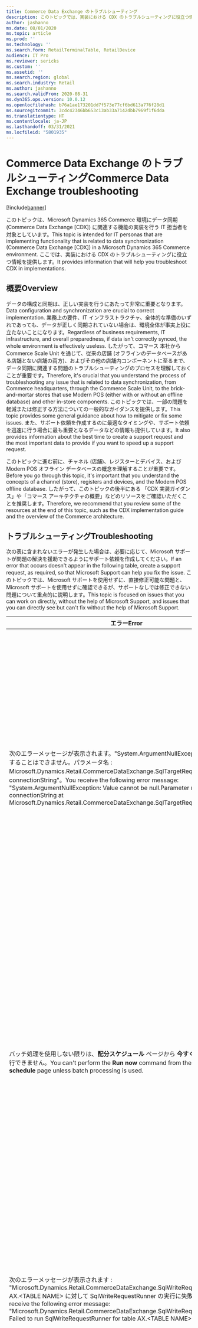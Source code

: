 ```yaml
---
title: Commerce Data Exchange のトラブルシューティング
description: このトピックでは、実装における CDX のトラブルシューティングに役立つ情報を提供します。
author: jashanno
ms.date: 08/01/2020
ms.topic: article
ms.prod: ''
ms.technology: ''
ms.search.form: RetailTerminalTable, RetailDevice
audience: IT Pro
ms.reviewer: sericks
ms.custom: ''
ms.assetid: ''
ms.search.region: global
ms.search.industry: Retail
ms.author: jashanno
ms.search.validFrom: 2020-08-31
ms.dyn365.ops.version: 10.0.12
ms.openlocfilehash: b76a1ae173201dd7f573e77cf6bd613a776f28d1
ms.sourcegitcommit: 3cdc42346bb653c13ab33a7142dbb7969f1f6dda
ms.translationtype: HT
ms.contentlocale: ja-JP
ms.lasthandoff: 03/31/2021
ms.locfileid: "5801935"
---
```

# <a name="commerce-data-exchange-troubleshooting"></a><span data-ttu-id="020c7-103">Commerce Data Exchange のトラブルシューティング</span><span class="sxs-lookup"><span data-stu-id="020c7-103">Commerce Data Exchange troubleshooting</span></span>

[!include[banner](../includes/banner.md)]

<span data-ttu-id="020c7-104">このトピックは、Microsoft Dynamics 365 Commerce 環境にデータ同期 (Commerce Data Exchange \[CDX\]) に関連する機能の実装を行う IT 担当者を対象としています。</span><span class="sxs-lookup"><span data-stu-id="020c7-104">This topic is intended for IT personas that are implementing functionality that is related to data synchronization (Commerce Data Exchange \[CDX\]) in a Microsoft Dynamics 365 Commerce environment.</span></span> <span data-ttu-id="020c7-105">ここでは、実装における CDX のトラブルシューティングに役立つ情報を提供します。</span><span class="sxs-lookup"><span data-stu-id="020c7-105">It provides information that will help you troubleshoot CDX in implementations.</span></span>

## <a name="overview"></a><span data-ttu-id="020c7-106">概要</span><span class="sxs-lookup"><span data-stu-id="020c7-106">Overview</span></span>

<span data-ttu-id="020c7-107">データの構成と同期は、正しい実装を行うにあたって非常に重要となります。</span><span class="sxs-lookup"><span data-stu-id="020c7-107">Data configuration and synchronization are crucial to correct implementation.</span></span> <span data-ttu-id="020c7-108">業務上の要件、IT インフラストラクチャ、全体的な準備のいずれであっても、データが正しく同期されていない場合は、環境全体が事実上役に立たないことになります。</span><span class="sxs-lookup"><span data-stu-id="020c7-108">Regardless of business requirements, IT infrastructure, and overall preparedness, if data isn't correctly synced, the whole environment is effectively useless.</span></span> <span data-ttu-id="020c7-109">したがって、コマース 本社から Commerce Scale Unit を通じて、従来の店舗 (オフラインのデータベースがある店舗とない店舗の両方)、およびその他の店舗内コンポーネントに至るまで、データ同期に関連する問題のトラブルシューティングのプロセスを理解しておくことが重要です。</span><span class="sxs-lookup"><span data-stu-id="020c7-109">Therefore, it's crucial that you understand the process of troubleshooting any issue that is related to data synchronization, from Commerce headquarters, through the Commerce Scale Unit, to the brick-and-mortar stores that use Modern POS (either with or without an offline database) and other in-store components.</span></span> <span data-ttu-id="020c7-110">このトピックでは、一部の問題を軽減または修正する方法についての一般的なガイダンスを提供します。</span><span class="sxs-lookup"><span data-stu-id="020c7-110">This topic provides some general guidance about how to mitigate or fix some issues.</span></span> <span data-ttu-id="020c7-111">また、サポート依頼を作成するのに最適なタイミングや、サポート依頼を迅速に行う場合に最も重要となるデータなどの情報も提供しています。</span><span class="sxs-lookup"><span data-stu-id="020c7-111">It also provides information about the best time to create a support request and the most important data to provide if you want to speed up a support request.</span></span>

<span data-ttu-id="020c7-112">このトピックに進む前に、チャネル (店舗)、レジスターとデバイス、および Modern POS オフライン データベースの概念を理解することが重要です。</span><span class="sxs-lookup"><span data-stu-id="020c7-112">Before you go through this topic, it's important that you understand the concepts of a channel (store), registers and devices, and the Modern POS offline database.</span></span> <span data-ttu-id="020c7-113">したがって、このトピックの後半にある 「CDX 実装ガイダンス」や「コマース アーキテクチャの概要」などのリソースをご確認いただくことを推奨します。</span><span class="sxs-lookup"><span data-stu-id="020c7-113">Therefore, we recommend that you review some of the resources at the end of this topic, such as the CDX implementation guide and the overview of the Commerce architecture.</span></span>

## <a name="troubleshooting"></a><span data-ttu-id="020c7-114">トラブルシューティング</span><span class="sxs-lookup"><span data-stu-id="020c7-114">Troubleshooting</span></span>

<span data-ttu-id="020c7-115">次の表に含まれないエラーが発生した場合は、必要に応じて、Microsoft サポートが問題の解決を援助できるようにサポート依頼を作成してください。</span><span class="sxs-lookup"><span data-stu-id="020c7-115">If an error that occurs doesn't appear in the following table, create a support request, as required, so that Microsoft Support can help you fix the issue.</span></span> <span data-ttu-id="020c7-116">このトピックでは、Microsoft サポートを使用せずに、直接修正可能な問題と、Microsoft サポートを使用せずに確認できるが、サポートなしでは修正できない問題について重点的に説明します。</span><span class="sxs-lookup"><span data-stu-id="020c7-116">This topic is focused on issues that you can work on directly, without the help of Microsoft Support, and issues that you can directly see but can't fix without the help of Microsoft Support.</span></span>


| <span data-ttu-id="020c7-117">エラー</span><span class="sxs-lookup"><span data-stu-id="020c7-117">Error</span></span> | <span data-ttu-id="020c7-118">説明</span><span class="sxs-lookup"><span data-stu-id="020c7-118">Description</span></span> |
|-------|-------------|
| <span data-ttu-id="020c7-119">次のエラーメッセージが表示されます。"System.ArgumentNullException: 値を null にすることはできません。パラメータ名 : Microsoft.Dynamics.Retail.CommerceDataExchange.SqlTargetRequestHandler の connectionString"。</span><span class="sxs-lookup"><span data-stu-id="020c7-119">You receive the following error message: "System.ArgumentNullException: Value cannot be null.Parameter name: connectionString at Microsoft.Dynamics.Retail.CommerceDataExchange.SqlTargetRequestHandler."</span></span> | <span data-ttu-id="020c7-120">バッチジョブの状態に起因するエラーが発生しました。</span><span class="sxs-lookup"><span data-stu-id="020c7-120">An error has occurred because of batch job statuses.</span></span> <span data-ttu-id="020c7-121">(**ダウンロード セッション** のページでは、失敗したダウンロード ジョブのエラーを確認することができます。) **システム管理 \> 問い合わせ \> バッチジョブ** に移動し、ダウンロード ジョブが適用されるはずである Commerce Scale Unit に関連付けられているデータ書き込みバッチを探し、バッチジョブの状態を **保留** に変更します。</span><span class="sxs-lookup"><span data-stu-id="020c7-121">(You can see the error in a failed download job on the **Download sessions** page.) Go to **System administration \> Inquiries \> Batch jobs**, find the data writing batch that is associated with the Commerce Scale Unit that the download job was supposed to be applied to, and change the batch job's status to **Withhold**.</span></span> <span data-ttu-id="020c7-122">バージョン 10.0.12 よりも前の環境では、**レガシー** という名前のチャンネル データベース グループを作成し、**既定** のチャンネルデータベースをこの新しいグループに関連付け、続いてすべての配分スケジュールから新しいデータベース グループを除外することをお勧めします。</span><span class="sxs-lookup"><span data-stu-id="020c7-122">In environments that are earlier than version 10.0.12, we recommend that you also create a channel database group that is named **Legacy**, associate the **Default** channel database with this new group, and then exclude the new database group from all distribution schedules.</span></span> <span data-ttu-id="020c7-123">CDX ジョブが、**レガシー** グループの **既定** のチャンネル データベースに対して生成されないようにする必要があります。</span><span class="sxs-lookup"><span data-stu-id="020c7-123">CDX jobs should no longer be generated for the **Default** channel database in the **Legacy** group.</span></span> |
| <span data-ttu-id="020c7-124">バッチ処理を使用しない限りは、**配分スケジュール** ページから **今すぐ実行** コマンドを実行できません。</span><span class="sxs-lookup"><span data-stu-id="020c7-124">You can't perform the **Run now** command from the **Distribution schedule** page unless batch processing is used.</span></span> | <span data-ttu-id="020c7-125">この変更は、環境が最も頻繁に使用されている時間帯にジョブが実行された場合に発生するパフォーマンス上の問題に対処する目的で、バージョン10.0.11 で意図的に実装されています。</span><span class="sxs-lookup"><span data-stu-id="020c7-125">This change was intentionally made in version 10.0.11 because of performance issues that occurred if jobs were run during times when environments were most heavily used.</span></span> <span data-ttu-id="020c7-126">この機能拡張の一環として行われた別の変更では、コマース本部の **チャネル データベース** ページから **完全データ同期** コマンド (フル ジョブ同期) が実行されると、繰り返し使用ができなくなっています。</span><span class="sxs-lookup"><span data-stu-id="020c7-126">In another change that was made as part of this feature enhancement, recurrence can't be used when the **Full data sync** command (full job synchronization) is run from the **Channel database** page in Commerce headquarters.</span></span> <span data-ttu-id="020c7-127">実行できるのは 1 回のみです。</span><span class="sxs-lookup"><span data-stu-id="020c7-127">Only a single occurrence can be run.</span></span> <span data-ttu-id="020c7-128">この動作は変更しないことをお勧めします。</span><span class="sxs-lookup"><span data-stu-id="020c7-128">We don't recommend that you change this behavior.</span></span> <span data-ttu-id="020c7-129">ただし、開発環境を使用している場合は、**コマース共有パラメーター \> 構成パラメーター** に移動して、値が **1** となっている **CDX\_DISABLE\_FORCESCHEDULEINBATCH** に新しい名前を設定します。</span><span class="sxs-lookup"><span data-stu-id="020c7-129">However, if you're in a development environment, you can change it by going to **Commerce shared parameters \> Configuration parameters** and setting a new name, **CDX\_DISABLE\_FORCESCHEDULEINBATCH**, that has a value of **1**.</span></span> |
| <span data-ttu-id="020c7-130">次のエラーメッセージが表示されます : "Microsoft.Dynamics.Retail.CommerceDataExchange.SqlWriteRequestRunException: AX.\<TABLE NAME\> に対して SqlWriteRequestRunner の実行に失敗しました。"</span><span class="sxs-lookup"><span data-stu-id="020c7-130">You receive the following error message: "Microsoft.Dynamics.Retail.CommerceDataExchange.SqlWriteRequestRunException: Failed to run SqlWriteRequestRunner for table AX.\<TABLE NAME\>."</span></span> | <span data-ttu-id="020c7-131">1つ以上の **DBO** テーブルの長さが拡張されたため、データの切り捨てが必要となり、エラーが発生しました。</span><span class="sxs-lookup"><span data-stu-id="020c7-131">An error has occurred because the length of one or more **DBO** tables has been extended, so that truncation of data was required.</span></span> <span data-ttu-id="020c7-132">そのため、切り捨てエラーが発生しました。</span><span class="sxs-lookup"><span data-stu-id="020c7-132">Therefore, a truncation failure has occurred.</span></span> <span data-ttu-id="020c7-133">サポート要求を生成します。</span><span class="sxs-lookup"><span data-stu-id="020c7-133">Generate a support request.</span></span> <span data-ttu-id="020c7-134">ベスト プラクティスについては、[拡張を介してカスタム Commerce Data Exchange 同期を有効する](cdx-extensibility.md)を参照してください 。</span><span class="sxs-lookup"><span data-stu-id="020c7-134">For best practices, see [Enable custom Commerce Data Exchange synchronization via extension](cdx-extensibility.md).</span></span> <span data-ttu-id="020c7-135">これらのベストプラクティスには、編集中のテーブル フィールド上の拡張データ型 (EDT) の拡張機能を削除し、CDX 拡張テーブルを使用して必要な long (完全) 値を格納することが含まれます。</span><span class="sxs-lookup"><span data-stu-id="020c7-135">These best practices include removing the extended data type (EDT) extension on the table field that is being edited and using the CDX extension table to store the long (full) value that is required.</span></span> |
| <span data-ttu-id="020c7-136">ダウンロード セッションが失敗しています。</span><span class="sxs-lookup"><span data-stu-id="020c7-136">The download session is failing.</span></span> <span data-ttu-id="020c7-137">エラーメッセージ : 「... 試行回数が多すぎます」</span><span class="sxs-lookup"><span data-stu-id="020c7-137">The error message states, "...tried too many times."</span></span> | <span data-ttu-id="020c7-138">**小売とコマース \> バックオフィスの設定 \> パラメーター \> コマース スケジューラー パラメーター** に移動し、**試行回数** フィールドを **3** に設定します。</span><span class="sxs-lookup"><span data-stu-id="020c7-138">Go to **Retail and Commerce \> Headquarters setup \> Parameters \> Commerce scheduler parameters**, and set the **Try count** field to **3**.</span></span> <span data-ttu-id="020c7-139">このフィールドの値が大きすぎる場合は、利用率の高い時間帯にダウンロード セッションが失敗する可能性があります。</span><span class="sxs-lookup"><span data-stu-id="020c7-139">If the value of this field is too high, download sessions might fail during high-usage times.</span></span> <span data-ttu-id="020c7-140">この手順を完了すると、ジョブのステータスが  **キャンセル済** に設定され、再試行を停止します。</span><span class="sxs-lookup"><span data-stu-id="020c7-140">After you complete this step, the job will set its status to **Canceled** and stop retrying itself.</span></span> <span data-ttu-id="020c7-141">[Commerce Data Exchange のベストプラクティス](CDX-Best-Practices.md) を参照してください。</span><span class="sxs-lookup"><span data-stu-id="020c7-141">We recommend that you to read [Commerce Data Exchange best practices](CDX-Best-Practices.md).</span></span> |
| <span data-ttu-id="020c7-142">実行中の CDX ジョブはキャンセルできません。</span><span class="sxs-lookup"><span data-stu-id="020c7-142">You can't cancel a running CDX job.</span></span> | <span data-ttu-id="020c7-143">この問題が実稼動環境で発生した場合は、Microsoft Dynamics Lifecycle Services (LCS) にログインし、即時サポートの要求を作成してください。</span><span class="sxs-lookup"><span data-stu-id="020c7-143">If this issue occurs in a production environment, sign in to Microsoft Dynamics Lifecycle Services (LCS), and create a request for immediate support.</span></span> <span data-ttu-id="020c7-144">実稼働環境以外の環境で問題が発生した場合は、サポート要求を作成します。</span><span class="sxs-lookup"><span data-stu-id="020c7-144">If the issue occurs in a non-production environment, create a support request.</span></span> |
| <span data-ttu-id="020c7-145">LCS を使用すると、環境間でコマース本部のデータベースをコピーできますが、ターゲット環境でも、Commerce Scale Unit (クラウド) が使用されます (これまでは Retail Cloud Scale Unit と呼ばれていました) 。</span><span class="sxs-lookup"><span data-stu-id="020c7-145">You use LCS to copy a Commerce headquarters database between environments, but the target environment also uses Commerce Scale Unit (Cloud) (previously known as Retail Cloud Scale Unit).</span></span> | <span data-ttu-id="020c7-146">サポート要求を作成し、Commerce Scale Unit (クラウド) を削除して再プロビジョニングをするのか、現状のまま維持するのかを指定します。</span><span class="sxs-lookup"><span data-stu-id="020c7-146">Create a support request, and specify whether it's acceptable to delete and reprovision the Commerce Scale Unit (Cloud), or whether the Commerce Scale Unit must be maintained as it currently exists.</span></span> <span data-ttu-id="020c7-147">どちらの場合も、ダウンタイムが必要となります。</span><span class="sxs-lookup"><span data-stu-id="020c7-147">In both cases, downtime will be required.</span></span> |
| <span data-ttu-id="020c7-148">CDX または環境に関する問題は、機能プロファイルの **トランザクションが存在する日数** フィールドの値を変更した後に発生します。</span><span class="sxs-lookup"><span data-stu-id="020c7-148">CDX or environment issues occur after you change the value of the **Days transactions exist** field in the functionality profile.</span></span> | <span data-ttu-id="020c7-149">**トランザクションの存在日数** の値を大きく減らされた場合は、削除処理の間に1つ以上のテーブルがロックされる可能性があります。</span><span class="sxs-lookup"><span data-stu-id="020c7-149">If the **Days transactions exist** value is reduced by a large amount, one or more tables might become locked while purging occurs.</span></span> <span data-ttu-id="020c7-150">この値を大量に削減する前に、サポート要求を生成することをお勧めします。</span><span class="sxs-lookup"><span data-stu-id="020c7-150">Before you reduce the value by a large amount, we recommend that you generate a support request.</span></span> <span data-ttu-id="020c7-151">Microsoft サポートは、値を変更する前にデータを削除することができます。</span><span class="sxs-lookup"><span data-stu-id="020c7-151">Microsoft Support can remove the data before the value is changed.</span></span> <span data-ttu-id="020c7-152">これにより、変更によってデータベースに与えられる影響が最小限に抑えられます。</span><span class="sxs-lookup"><span data-stu-id="020c7-152">In this way, the database impact of the change will be minimized.</span></span> |
| <span data-ttu-id="020c7-153">複数の POS ターミナルを追加すると、ダウンロード セッションに非常に長い時間がかかるか、またはコマース本部全体で大きな処理遅延が発生します。</span><span class="sxs-lookup"><span data-stu-id="020c7-153">After you add multiple POS terminals, download sessions take a very long time, or there is overall Commerce headquarters slowness.</span></span> | <span data-ttu-id="020c7-154">最新の POS オフライン データベースを作成し、関連するチャネル データベース グループに追加すると、データベースの完全な同期が行われた後の既存のダウンロード セッションをすべて継承します。</span><span class="sxs-lookup"><span data-stu-id="020c7-154">When you create a new Modern POS offline database and add it to the relevant channel database group, it inherits all existing download sessions since the last full database synchronization occurred.</span></span> <span data-ttu-id="020c7-155">可用性が高いタイミングであっても、発生する恐れある例外的なデータ生成が大きすぎる場合は、パフォーマンスに影響を与えることがあります。</span><span class="sxs-lookup"><span data-stu-id="020c7-155">Even at the best of times, the exceptional data generation that might occur can be too large and therefore affect performance.</span></span> <span data-ttu-id="020c7-156">稼働率の高い (最も忙しい時間) 時間帯の場合、環境のパフォーマンスが著しく損なわれる恐れがあります。</span><span class="sxs-lookup"><span data-stu-id="020c7-156">At the worst (that is, busiest) of times, it can severely impair the environment's performance.</span></span> <span data-ttu-id="020c7-157">新たに生成された端末に割り当てる "ダミー" のデータベース グループ (どの配分スケジュール ジョブにも関連付けられていないグループ)、または **オフライン同期の一時停止** オプションが **はい** に設定されている特別なオフライン プロファイルのいずれかを持つことを強くお勧めします。</span><span class="sxs-lookup"><span data-stu-id="020c7-157">We highly recommend that you have either a "dummy" channel database group (that is, a group that isn't associated with any distribution schedule job) that you assign to the newly generated terminals or a special offline profile where the **Pause offline synchronization** option is set to **Yes**.</span></span> <span data-ttu-id="020c7-158">このようにして、データ生成は、必要なときにシステムが最も可用性が高い時に行うことができます。</span><span class="sxs-lookup"><span data-stu-id="020c7-158">In this way, data generation can occur when it's required and when the system is most available to do it.</span></span> <span data-ttu-id="020c7-159">(ただし、システムによっては、必要に応じて何度か一時停止する場合があります。)この方法では遅すぎる場合は、サポート要求を作成してください。</span><span class="sxs-lookup"><span data-stu-id="020c7-159">(However, the system might pause multiple times as required.) If it's too late to use this approach, create a support request.</span></span> |
| <span data-ttu-id="020c7-160">影響を受ける行数が少ない場合であっても、一般的に増分 (デルタ) 同期には非常に長い時間がかかります。</span><span class="sxs-lookup"><span data-stu-id="020c7-160">Normal, incremental (delta) synchronization takes much too long, even though the number of affected rows is small.</span></span> | <span data-ttu-id="020c7-161">新しいチャネル (店舗) が作成された際には、すべてのデータを新しい店舗用に再作成する必要があるため、この問題が発生する可能性があります。</span><span class="sxs-lookup"><span data-stu-id="020c7-161">This issue can occur when a new channel (store) is created, because all the data must be re-created for the new store.</span></span> <span data-ttu-id="020c7-162">"ダミー" チャネルデータベース グループに関連付けられている "ダミー" チャンネルデータベースを用意し、新たに生成されたチャンネル (店舗) に割り当てることを強くお勧めします。</span><span class="sxs-lookup"><span data-stu-id="020c7-162">We highly recommend that you have a "dummy" channel database that is associated with a "dummy" channel database group, and assign it to the newly generated channel (store).</span></span> <span data-ttu-id="020c7-163">このようにして、データ生成は、必要なときにシステムが最も可用性が高い時に行うことができます。</span><span class="sxs-lookup"><span data-stu-id="020c7-163">In this way, data generation can occur when it's required and when the system is most available to do it.</span></span> <span data-ttu-id="020c7-164">この方法では遅すぎる場合は、サポート要求を作成してください。</span><span class="sxs-lookup"><span data-stu-id="020c7-164">If it's too late to use this approach, create a support request.</span></span> |
| <span data-ttu-id="020c7-165">P-ジョブがアップロード セッションの作成に失敗し、次のエラーメッセージが表示されます : "System.Data.SqlClient.SqlException (0x80131904): 主キー制約違反 'PK\_UPLOADSESSION'。</span><span class="sxs-lookup"><span data-stu-id="020c7-165">The P-job fails to create an upload session, and you receive the following error message: "System.Data.SqlClient.SqlException (0x80131904): Violation of PRIMARY KEY constraint 'PK\_UPLOADSESSION'.</span></span> <span data-ttu-id="020c7-166">重複するキーをオブジェクト 'crt.UPLOADSESSION' に挿入することはできません。"</span><span class="sxs-lookup"><span data-stu-id="020c7-166">Cannot insert duplicate key in object 'crt.UPLOADSESSION'."</span></span> | <span data-ttu-id="020c7-167">この問題が実稼動環境で発生した場合は、 Lifecycle Services (LCS) にログインし、即時サポートの要求を作成してください。</span><span class="sxs-lookup"><span data-stu-id="020c7-167">If this issue occurs in a production environment, sign in to LCS, and create a request for immediate support.</span></span> <span data-ttu-id="020c7-168">実稼働環境以外の環境で問題が発生した場合は、サポート要求を作成します。</span><span class="sxs-lookup"><span data-stu-id="020c7-168">If the issue occurs in a non-production environment, create a support request.</span></span> |
| <span data-ttu-id="020c7-169">コマース本部の **セッションのアップロード** ページからアップロード セッション パッケージのダウンロードを試みると、次のエラーメッセージが表示されます : "Id - \<Number\> のレコードが見つかりません" というメッセージが表示されます。</span><span class="sxs-lookup"><span data-stu-id="020c7-169">When you try to download an upload session package from the **Upload sessions** page in Commerce headquarters, you receive the following error message: "Record for Id - \<Number\> not found."</span></span> | <span data-ttu-id="020c7-170">サポート要求を作成する。</span><span class="sxs-lookup"><span data-stu-id="020c7-170">Create a support request.</span></span> |
| <span data-ttu-id="020c7-171">CDX のダウンロード セッションの適用に失敗し、次のエラーメッセージが表示されます : "ダウンロード セッション パッケージの URI を取得できませんでした。"</span><span class="sxs-lookup"><span data-stu-id="020c7-171">CDX download sessions fail to be applied, and you receive the following error message: "Failed to get download session package URI."</span></span> | <span data-ttu-id="020c7-172">この問題が実稼動環境で発生した場合は、 Lifecycle Services (LCS) にログインし、即時サポートの要求を作成してください。</span><span class="sxs-lookup"><span data-stu-id="020c7-172">If this issue occurs in a production environment, sign in to LCS, and create a request for immediate support.</span></span> <span data-ttu-id="020c7-173">実稼働環境以外の環境で問題が発生した場合は、サポート要求を作成します。</span><span class="sxs-lookup"><span data-stu-id="020c7-173">If the issue occurs in a non-production environment, create a support request.</span></span> |
| <span data-ttu-id="020c7-174">ダウンロード セッションは適用されず、アップロード セッションは作成されません。</span><span class="sxs-lookup"><span data-stu-id="020c7-174">No download sessions are applied, and no upload sessions are created.</span></span> | <span data-ttu-id="020c7-175">この問題が実稼動環境で発生した場合は、 Lifecycle Services (LCS) にログインし、即時サポートの要求を作成してください。</span><span class="sxs-lookup"><span data-stu-id="020c7-175">If this issue occurs in a production environment, sign in to LCS, and create a request for immediate support.</span></span> <span data-ttu-id="020c7-176">実稼働環境以外の環境で問題が発生した場合は、サポート要求を作成します。</span><span class="sxs-lookup"><span data-stu-id="020c7-176">If the issue occurs in a non-production environment, create a support request.</span></span> |
| <span data-ttu-id="020c7-177">アップロード セッションが失敗し、次のエラーメッセージが表示されます。"タスク既定の情報ログ: データの一括挿入中に P-0001 (....)エラーが発生ました。</span><span class="sxs-lookup"><span data-stu-id="020c7-177">Upload sessions fail, and you receive the following error message: "Infolog for task Default:P-0001 (...) Error when bulk inserting data.</span></span> <span data-ttu-id="020c7-178">ターゲット テーブル : RetailListingStatusLog。"</span><span class="sxs-lookup"><span data-stu-id="020c7-178">Target table: RetailListingStatusLog."</span></span> | <span data-ttu-id="020c7-179">アップロード セッション パッケージが **RetailListingStatusLog** テーブル内に複数のレコードが存在するため、エラーが発生しました。</span><span class="sxs-lookup"><span data-stu-id="020c7-179">An error has occurred because the upload session package contains multiple records in the **RetailListingStatusLog** table.</span></span> <span data-ttu-id="020c7-180">これらのレコードには、2つ以上の同じ **StatusDateTime** 値が設定されています。</span><span class="sxs-lookup"><span data-stu-id="020c7-180">These records have the same **StatusDateTime** value between two or more.</span></span> <span data-ttu-id="020c7-181">この問題が実稼動環境で発生した場合は、 Lifecycle Services (LCS) にログインし、即時サポートの要求を作成してください。</span><span class="sxs-lookup"><span data-stu-id="020c7-181">If this issue occurs in a production environment, sign in to LCS, and create a request for immediate support.</span></span> <span data-ttu-id="020c7-182">実稼働環境以外の環境で問題が発生した場合は、サポート要求を作成します。</span><span class="sxs-lookup"><span data-stu-id="020c7-182">If the issue occurs in a non-production environment, create a support request.</span></span> |
| <span data-ttu-id="020c7-183">レジ担当者がオフラインモードに切り替えようとした場合、または強制的にオフラインになった場合は、切り替えに失敗します。</span><span class="sxs-lookup"><span data-stu-id="020c7-183">When a cashier tries to switch to offline mode or is forced offline, the switch fails.</span></span> | <span data-ttu-id="020c7-184">多くの原因が考えられます。</span><span class="sxs-lookup"><span data-stu-id="020c7-184">There are many possible causes.</span></span> <span data-ttu-id="020c7-185">まず、基本情報を確認してくだい : コンピュータのハードディスクの空き容量はありますか？</span><span class="sxs-lookup"><span data-stu-id="020c7-185">First, verify basic information: Does the computer have available hard drive space?</span></span> <span data-ttu-id="020c7-186">SQL Server Express を使用している場合、オフライン データベースのサイズは10 GB に制限されていますか？</span><span class="sxs-lookup"><span data-stu-id="020c7-186">If you're using SQL Server Express, is the size of the offline database at the 10 gigabyte (GB) limit?</span></span> <span data-ttu-id="020c7-187">レジスターのダウンロード セッションが保留されていませんか？</span><span class="sxs-lookup"><span data-stu-id="020c7-187">Are there pending download sessions for the register?</span></span> <span data-ttu-id="020c7-188">(保留中のダウンロード セッションがある場合、これはレジスターが最新の状態ではなくなったことを意味します。</span><span class="sxs-lookup"><span data-stu-id="020c7-188">(Pending download sessions indicate that the register is no longer up to date.</span></span> <span data-ttu-id="020c7-189">したがって、オフラインの切り替えが一時的にできなくなる可能性があります。) また、Microsoft サポートにお問い合わせ頂くことをお勧めします。</span><span class="sxs-lookup"><span data-stu-id="020c7-189">Therefore, offline switching might temporarily be prevented.) Additionally, we recommend that you contact Microsoft Support.</span></span> <span data-ttu-id="020c7-190">この問題が実稼動環境で発生した場合は、 Lifecycle Services (LCS) にログインし、即時サポートの要求を作成してください。</span><span class="sxs-lookup"><span data-stu-id="020c7-190">If this issue occurs in a production environment, sign in to LCS, and create a request for immediate support.</span></span> <span data-ttu-id="020c7-191">実稼働環境以外の環境で問題が発生した場合は、サポート要求を作成します。</span><span class="sxs-lookup"><span data-stu-id="020c7-191">If the issue occurs in a non-production environment, create a support request.</span></span> |

## <a name="resources"></a><span data-ttu-id="020c7-192">リソース</span><span class="sxs-lookup"><span data-stu-id="020c7-192">Resources</span></span>

- [<span data-ttu-id="020c7-193">Commerce Data Exchange ベスト プラクティス</span><span class="sxs-lookup"><span data-stu-id="020c7-193">Commerce Data Exchange best practices</span></span>](CDX-Best-Practices.md)
- [<span data-ttu-id="020c7-194">Commerce Data Exchange 実装ガイダンス</span><span class="sxs-lookup"><span data-stu-id="020c7-194">Commerce Data Exchange implementation guidance</span></span>](implementation-considerations-cdx.md)
- [<span data-ttu-id="020c7-195">Dynamics 365 Commerce アーキテクチャの概要</span><span class="sxs-lookup"><span data-stu-id="020c7-195">Dynamics 365 Commerce architecture overview</span></span>](../commerce-architecture.md)
- [<span data-ttu-id="020c7-196">ストア内トポロジの選択</span><span class="sxs-lookup"><span data-stu-id="020c7-196">Select an in-store topology</span></span>](retail-in-store-topology.md)
- [<span data-ttu-id="020c7-197">デバイス管理実装ガイダンス</span><span class="sxs-lookup"><span data-stu-id="020c7-197">Device management implementation guidance</span></span>](../implementation-considerations-devices.md)
- [<span data-ttu-id="020c7-198">Modern POS (MPOS) のコンフィギュレーション、インストール、および有効化</span><span class="sxs-lookup"><span data-stu-id="020c7-198">Configure, install, and activate Modern POS (MPOS)</span></span>](../retail-modern-pos-device-activation.md)
- [<span data-ttu-id="020c7-199">Commerce Scale Unit のコンフィギュレーションとインストール (自己ホスト)</span><span class="sxs-lookup"><span data-stu-id="020c7-199">Configure and install Commerce Scale Unit (self-hosted)</span></span>](retail-store-scale-unit-configuration-installation.md)

[!INCLUDE[footer-include](../../includes/footer-banner.md)]
